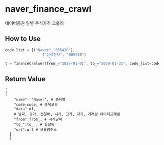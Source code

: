 # naver_finance_crawl
네이버증권 일별 주식가격 크롤러

## How to Use
~~~python
code_list = [("Naver",'035420'),
                 ("삼성전자", "005930")
                    ] 
t = financeCralwer(from_="2020-01-01", to_="2020-01-31", code_list=code_listdebug=False).main()
~~~


## Return Value

    [
    {
        "name": "Naver", # 종목명
        "code:code, # 종목코드
        "data":df, 
        # 날짜, 종가, 전일비, 시가, 고가, 저가, 거래량 데이터프레임
        "from":from_, # 시작날짜
        "to_":to_ , # 끝날짜
        "url":url # 크롤링주소
      }
      ]
